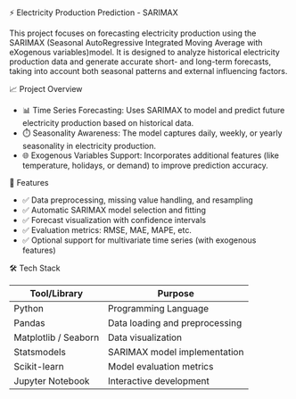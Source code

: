  ⚡ Electricity Production Prediction - SARIMAX

This project focuses on forecasting electricity production using the SARIMAX (Seasonal AutoRegressive Integrated Moving Average with eXogenous variables)model. 
It is designed to analyze historical electricity production data and generate accurate short- and long-term forecasts, taking into account both seasonal patterns and external influencing factors.

📈 Project Overview

- 📊 Time Series Forecasting: Uses SARIMAX to model and predict future electricity production based on historical data.
- ⏱️ Seasonality Awareness: The model captures daily, weekly, or yearly seasonality in electricity production.
- 🌐 Exogenous Variables Support: Incorporates additional features (like temperature, holidays, or demand) to improve prediction accuracy.

🔧 Features

- ✅ Data preprocessing, missing value handling, and resampling
- ✅ Automatic SARIMAX model selection and fitting
- ✅ Forecast visualization with confidence intervals
- ✅ Evaluation metrics: RMSE, MAE, MAPE, etc.
- ✅ Optional support for multivariate time series (with exogenous features)


🛠️ Tech Stack

| Tool/Library      | Purpose                           |
|-------------------|-----------------------------------|
| Python            | Programming Language              |
| Pandas            | Data loading and preprocessing    |
| Matplotlib / Seaborn | Data visualization             |
| Statsmodels       | SARIMAX model implementation      |
| Scikit-learn      | Model evaluation metrics          |
| Jupyter Notebook  | Interactive development           |



